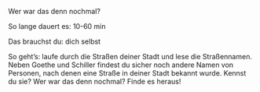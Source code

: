 Wer war das denn nochmal?

So lange dauert es:	10-60 min

Das brauchst du:	dich selbst

So geht’s:		laufe durch die Straßen deiner Stadt und lese die Straßennamen. Neben Goethe und Schiller findest du sicher noch andere Namen von Personen, nach denen eine Straße in deiner Stadt bekannt wurde. Kennst du sie? Wer war das denn nochmal? Finde es heraus! 
